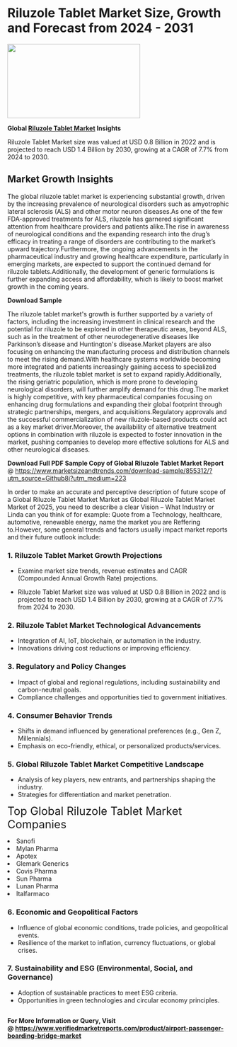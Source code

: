 <H1>Riluzole Tablet Market Size, Growth and Forecast from 2024 - 2031</H1><img class="aligncenter size-medium wp-image-584254" src="https://thirdeyenews.in/wp-content/uploads/2024/09/Global-Market-Research-300x168.jpeg" alt="" width="300" height="168" /><p><strong>Global&nbsp;<a href="https://www.marketsizeandtrends.com/download-sample/855312/?utm_source=Github8j?utm_medium=223">Riluzole Tablet Market</a> Insights</strong></p><p>Riluzole Tablet Market size was valued at USD 0.8 Billion in 2022 and is projected to reach USD 1.4 Billion by 2030, growing at a CAGR of 7.7% from 2024 to 2030.</p><p><h2>Market Growth Insights</h2> <p>The global riluzole tablet market is experiencing substantial growth, driven by the increasing prevalence of neurological disorders such as amyotrophic lateral sclerosis (ALS) and other motor neuron diseases.As one of the few FDA-approved treatments for ALS, riluzole has garnered significant attention from healthcare providers and patients alike.The rise in awareness of neurological conditions and the expanding research into the drug’s efficacy in treating a range of disorders are contributing to the market’s upward trajectory.Furthermore, the ongoing advancements in the pharmaceutical industry and growing healthcare expenditure, particularly in emerging markets, are expected to support the continued demand for riluzole tablets.Additionally, the development of generic formulations is further expanding access and affordability, which is likely to boost market growth in the coming years.</p> <p><strong>Download Sample</strong></p> <p>The riluzole tablet market's growth is further supported by a variety of factors, including the increasing investment in clinical research and the potential for riluzole to be explored in other therapeutic areas, beyond ALS, such as in the treatment of other neurodegenerative diseases like Parkinson’s disease and Huntington's disease.Market players are also focusing on enhancing the manufacturing process and distribution channels to meet the rising demand.With healthcare systems worldwide becoming more integrated and patients increasingly gaining access to specialized treatments, the riluzole tablet market is set to expand rapidly.Additionally, the rising geriatric population, which is more prone to developing neurological disorders, will further amplify demand for this drug.The market is highly competitive, with key pharmaceutical companies focusing on enhancing drug formulations and expanding their global footprint through strategic partnerships, mergers, and acquisitions.Regulatory approvals and the successful commercialization of new riluzole-based products could act as a key market driver.Moreover, the availability of alternative treatment options in combination with riluzole is expected to foster innovation in the market, pushing companies to develop more effective solutions for ALS and other neurological diseases.</p> <p><span class=""><strong>Download Full PDF Sample Copy of Global Riluzole Tablet Market Report</strong> @ <a href="https://www.marketsizeandtrends.com/download-sample/855312/?utm_source=Github8j?utm_medium=223" target="_blank">https://www.marketsizeandtrends.com/download-sample/855312/?utm_source=Github8j?utm_medium=223</a></span></p><p>In order to make an accurate and perceptive description of future scope of a Global&nbsp;Riluzole Tablet Market Market as Global&nbsp;Riluzole Tablet Market Market of 2025, you need to describe a clear Vision &ndash; What Industry or Linda can you think of for example: Quote from a Technology, healthcare, automotive, renewable energy, name the market you are Reffering to.However, some general trends and factors usually impact market reports and their future outlook include:</p><h3>1.&nbsp;<strong>Riluzole Tablet Market Growth Projections</strong></h3><ul><li>Examine market size trends, revenue estimates and CAGR (Compounded Annual Growth Rate) projections.</li><li><p>Riluzole Tablet Market size was valued at USD 0.8 Billion in 2022 and is projected to reach USD 1.4 Billion by 2030, growing at a CAGR of 7.7% from 2024 to 2030.</p></li></ul><h3>2.&nbsp;<strong>Riluzole Tablet Market Technological Advancements</strong></h3><ul><li>Integration of AI, IoT, blockchain, or automation in the industry.</li><li>Innovations driving cost reductions or improving efficiency.</li></ul><h3>3.&nbsp;<strong>Regulatory and Policy Changes</strong></h3><ul><li>Impact of global and regional regulations, including sustainability and carbon-neutral goals.</li><li>Compliance challenges and opportunities tied to government initiatives.</li></ul><h3>4.&nbsp;<strong>Consumer Behavior Trends</strong></h3><ul><li>Shifts in demand influenced by generational preferences (e.g., Gen Z, Millennials).</li><li>Emphasis on eco-friendly, ethical, or personalized products/services.</li></ul><h3>5.&nbsp;<strong>Global Riluzole Tablet Market Competitive Landscape</strong></h3><ul><li>Analysis of key players, new entrants, and partnerships shaping the industry.</li><li>Strategies for differentiation and market penetration.</li></ul><p data-pm-slice="1 1 []"><span style="color: inherit; font-family: inherit; font-size: 25px;">Top Global Riluzole Tablet Market Companies</span></p><div class="" data-test-id=""><p><li>Sanofi</li><li> Mylan Pharma</li><li> Apotex</li><li> Glemark Generics</li><li> Covis Pharma</li><li> Sun Pharma</li><li> Lunan Pharma</li><li> Italfarmaco</li></p></div><h3>6.&nbsp;<strong>Economic and Geopolitical Factors</strong></h3><ul><li>Influence of global economic conditions, trade policies, and geopolitical events.</li><li>Resilience of the market to inflation, currency fluctuations, or global crises.</li></ul><h3>7.&nbsp;<strong>Sustainability and ESG (Environmental, Social, and Governance)</strong></h3><ul><li>Adoption of sustainable practices to meet ESG criteria.</li><li>Opportunities in green technologies and circular economy principles.</li></ul><h2><strong style="font-size: 14px;">For More Information or Query, Visit @&nbsp;</strong><a style="background-color: #ffffff; font-size: 14px;" href="https://www.marketsizeandtrends.com/report/riluzole-tablet-market/" target="_blank">https://www.verifiedmarketreports.com/product/airport-passenger-boarding-bridge-market</a></h2>
